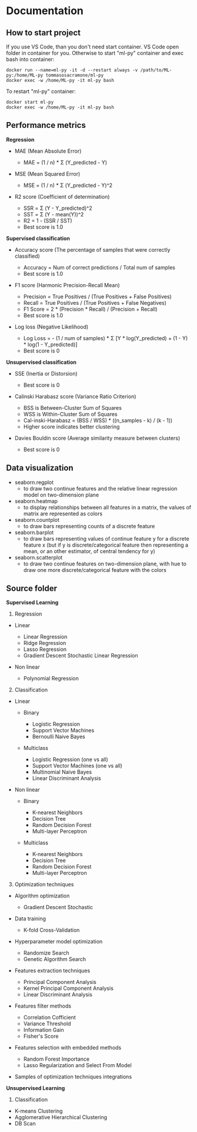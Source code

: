 # Documentation

## How to start project

If you use VS Code, than you don't need start container. VS Code open folder in container for you.
Otherwise to start "ml-py" container and exec bash into container:

```
docker run --name=ml-py -it -d --restart always -v /path/to/ML-py:/home/ML-py tommasosacramone/ml-py
docker exec -w /home/ML-py -it ml-py bash 
```

To restart "ml-py" container:

```
docker start ml-py
docker exec -w /home/ML-py -it ml-py bash 
```

## Performance metrics 

**Regression**

- MAE (Mean Absolute Error)
  - MAE = (1 / n) * Σ (Y_predicted - Y)

- MSE (Mean Squared Error)
  - MSE = (1 / n) * Σ (Y_predicted - Y)^2

- R2 score (Coefficient of determination)
  - SSR = Σ (Y - Y_predicted)^2
  - SST = Σ (Y - mean(Y))^2
  - R2 = 1 - (SSR / SST) 
  - Best score is 1.0

**Supervised classification**

- Accuracy score (The percentage of samples that were correctly classified)
  - Accuracy = Num of correct predictions / Total num of samples 
  - Best score is 1.0

- F1 score (Harmonic Precision-Recall Mean)
  - Precision = True Positives / (True Positives + False Positives)
  - Recall = True Positives / (True Positives + False Negatives)
  - F1 Score = 2 * (Precision * Recall) / (Precision + Recall)
  - Best score is 1.0

- Log loss (Negative Likelihood)
  - Log Loss = - (1 / num of samples) * Σ [Y * log(Y_predicted) + (1 - Y) * log(1 - Y_predicted)]
  - Best score is 0

**Unsupervised classification**

- SSE (Inertia or Distorsion)
  - Best score is 0

- Calinski Harabasz score (Variance Ratio Criterion)
  - BSS is Between-Cluster Sum of Squares
  - WSS is Within-Cluster Sum of Squares
  - Cal-inski-Harabasz = (BSS / WSS) * ((n_samples - k) / (k - 1))
  - Higher score indicates better clustering 

- Davies Bouldin score (Average similarity measure between clusters)
  - Best score is 0

## Data visualization

- seaborn.regplot
  - to draw two continue features and the relative linear regression model on two-dimension plane
- seaborn.heatmap
  - to display relationships between all features in a matrix, the values of matrix are represented as colors
- seaborn.countplot
  - to draw bars representing counts of a discrete feature
- seaborn.barplot
  - to draw bars representing values of continue feature y for a discrete feature x (but if y is discrete/categorical feature then representing a mean, or an other estimator, of central tendency for y)
- seaborn.scatterplot
  - to draw two continue features on two-dimension plane, with hue to draw one more discrete/categorical feature with the colors

## Source folder

**Supervised Learning**

1. Regression

  - Linear
    - Linear Regression
    - Ridge Regression
    - Lasso Regression
    - Gradient Descent Stochastic Linear Regression
    
  - Non linear
    - Polynomial Regression

2. Classification

  - Linear

    - Binary      
      - Logistic Regression
      - Support Vector Machines
      - Bernoulli Naive Bayes

    - Multiclass      
      - Logistic Regression (one vs all)
      - Support Vector Machines (one vs all)      
      - Multinomial Naive Bayes      
      - Linear Discriminant Analysis

  - Non linear

    - Binary
      - K-nearest Neighbors
      - Decision Tree
      - Random Decision Forest
      - Multi-layer Perceptron 

    - Multiclass
      - K-nearest Neighbors
      - Decision Tree
      - Random Decision Forest
      - Multi-layer Perceptron 

3. Optimization techniques

  - Algorithm optimization
    - Gradient Descent Stochastic

  - Data training
    - K-fold Cross-Validation  

  - Hyperparameter model optimization
    - Randomize Search
    - Genetic Algorithm Search 
  
  - Features extraction techniques
    - Principal Component Analysis
    - Kernel Principal Component Analysis
    - Linear Discriminant Analysis

  - Features filter methods
    - Correlation Cofficient
    - Variance Threshold
    - Information Gain    
    - Fisher's Score
  
  - Features selection with embedded methods
    - Random Forest Importance
    - Lasso Regularization and Select From Model  
  
  - Samples of optimization techniques integrations
  
**Unsupervised Learning**    

1. Classification

  - K-means Clustering
  - Agglomerative Hierarchical Clustering
  - DB Scan
  




